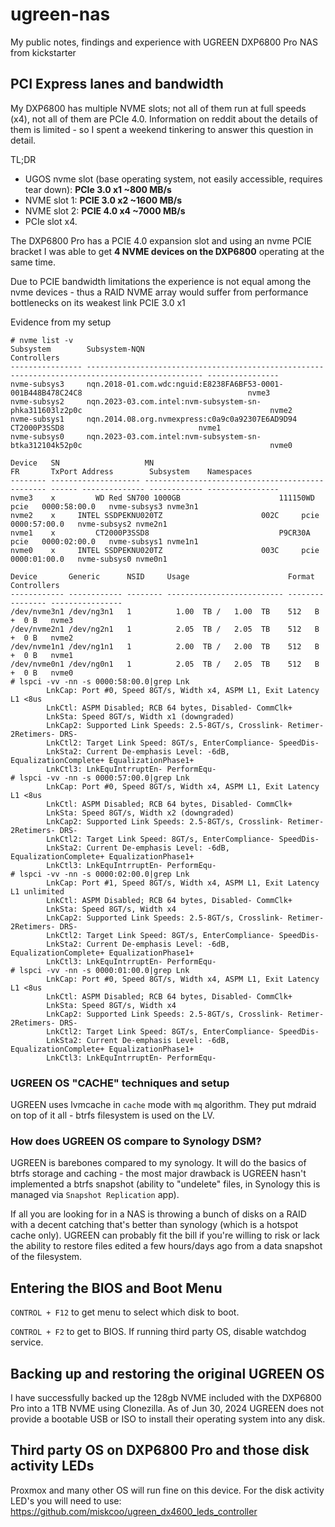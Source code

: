 # ugreen-nas
My public notes, findings and experience with UGREEN DXP6800 Pro NAS from kickstarter

## PCI Express lanes and bandwidth

My DXP6800 has multiple NVME slots; not all of them run at full speeds (x4), not all of them are PCIe 4.0. Information on reddit about the details of them is limited - so I spent a weekend tinkering to answer this question in detail.

TL;DR
- UGOS nvme slot (base operating system, not easily accessible, requires tear down): **PCIe 3.0 x1  ~800 MB/s**
- NVME slot 1: **PCIE 3.0 x2 ~1600 MB/s**
- NVME slot 2: **PCIE 4.0 x4 ~7000 MB/s**
- PCIe slot x4.

The DXP6800 Pro has a PCIE 4.0 expansion slot and using an nvme PCIE bracket I was able to get **4 NVME devices on the DXP6800** operating at the same time. 

Due to PCIE bandwidth limitations the experience is not equal among the nvme devices - thus a RAID NVME array would suffer from performance bottlenecks on its weakest link PCIE 3.0 x1

Evidence from my setup

```
# nvme list -v 
Subsystem        Subsystem-NQN                                                                                    Controllers
---------------- ------------------------------------------------------------------------------------------------ ----------------
nvme-subsys3     nqn.2018-01.com.wdc:nguid:E8238FA6BF53-0001-001B448B478C24C8                                     nvme3
nvme-subsys2     nqn.2023-03.com.intel:nvm-subsystem-sn-phka311603lz2p0c                                          nvme2
nvme-subsys1     nqn.2014.08.org.nvmexpress:c0a9c0a92307E6AD9D94        CT2000P3SSD8                              nvme1
nvme-subsys0     nqn.2023-03.com.intel:nvm-subsystem-sn-btka312104k52p0c                                          nvme0

Device   SN                   MN                                       FR       TxPort Address        Subsystem    Namespaces      
-------- -------------------- ---------------------------------------- -------- ------ -------------- ------------ ----------------
nvme3    x         WD Red SN700 1000GB                      111150WD pcie   0000:58:00.0   nvme-subsys3 nvme3n1
nvme2    x     INTEL SSDPEKNU020TZ                      002C     pcie   0000:57:00.0   nvme-subsys2 nvme2n1
nvme1    x         CT2000P3SSD8                             P9CR30A  pcie   0000:02:00.0   nvme-subsys1 nvme1n1
nvme0    x     INTEL SSDPEKNU020TZ                      003C     pcie   0000:01:00.0   nvme-subsys0 nvme0n1

Device       Generic      NSID     Usage                      Format           Controllers     
------------ ------------ -------- -------------------------- ---------------- ----------------
/dev/nvme3n1 /dev/ng3n1   1          1.00  TB /   1.00  TB    512   B +  0 B   nvme3
/dev/nvme2n1 /dev/ng2n1   1          2.05  TB /   2.05  TB    512   B +  0 B   nvme2
/dev/nvme1n1 /dev/ng1n1   1          2.00  TB /   2.00  TB    512   B +  0 B   nvme1
/dev/nvme0n1 /dev/ng0n1   1          2.05  TB /   2.05  TB    512   B +  0 B   nvme0
# lspci -vv -nn -s 0000:58:00.0|grep Lnk
		LnkCap:	Port #0, Speed 8GT/s, Width x4, ASPM L1, Exit Latency L1 <8us
		LnkCtl:	ASPM Disabled; RCB 64 bytes, Disabled- CommClk+
		LnkSta:	Speed 8GT/s, Width x1 (downgraded)
		LnkCap2: Supported Link Speeds: 2.5-8GT/s, Crosslink- Retimer- 2Retimers- DRS-
		LnkCtl2: Target Link Speed: 8GT/s, EnterCompliance- SpeedDis-
		LnkSta2: Current De-emphasis Level: -6dB, EqualizationComplete+ EqualizationPhase1+
		LnkCtl3: LnkEquIntrruptEn- PerformEqu-
# lspci -vv -nn -s 0000:57:00.0|grep Lnk
		LnkCap:	Port #0, Speed 8GT/s, Width x4, ASPM L1, Exit Latency L1 <8us
		LnkCtl:	ASPM Disabled; RCB 64 bytes, Disabled- CommClk+
		LnkSta:	Speed 8GT/s, Width x2 (downgraded)
		LnkCap2: Supported Link Speeds: 2.5-8GT/s, Crosslink- Retimer- 2Retimers- DRS-
		LnkCtl2: Target Link Speed: 8GT/s, EnterCompliance- SpeedDis-
		LnkSta2: Current De-emphasis Level: -6dB, EqualizationComplete+ EqualizationPhase1+
		LnkCtl3: LnkEquIntrruptEn- PerformEqu-
# lspci -vv -nn -s 0000:02:00.0|grep Lnk
		LnkCap:	Port #1, Speed 8GT/s, Width x4, ASPM L1, Exit Latency L1 unlimited
		LnkCtl:	ASPM Disabled; RCB 64 bytes, Disabled- CommClk+
		LnkSta:	Speed 8GT/s, Width x4
		LnkCap2: Supported Link Speeds: 2.5-8GT/s, Crosslink- Retimer- 2Retimers- DRS-
		LnkCtl2: Target Link Speed: 8GT/s, EnterCompliance- SpeedDis-
		LnkSta2: Current De-emphasis Level: -6dB, EqualizationComplete+ EqualizationPhase1+
		LnkCtl3: LnkEquIntrruptEn- PerformEqu-
# lspci -vv -nn -s 0000:01:00.0|grep Lnk
		LnkCap:	Port #0, Speed 8GT/s, Width x4, ASPM L1, Exit Latency L1 <8us
		LnkCtl:	ASPM Disabled; RCB 64 bytes, Disabled- CommClk+
		LnkSta:	Speed 8GT/s, Width x4
		LnkCap2: Supported Link Speeds: 2.5-8GT/s, Crosslink- Retimer- 2Retimers- DRS-
		LnkCtl2: Target Link Speed: 8GT/s, EnterCompliance- SpeedDis-
		LnkSta2: Current De-emphasis Level: -6dB, EqualizationComplete+ EqualizationPhase1+
		LnkCtl3: LnkEquIntrruptEn- PerformEqu-
```

### UGREEN OS "CACHE" techniques and setup

UGREEN uses lvmcache in `cache` mode with `mq` algorithm. They put mdraid on top of it all - btrfs filesystem is used on the LV.

### How does UGREEN OS compare to Synology DSM?

UGREEN is barebones compared to my synology. It will do the basics of btrfs storage and caching - the most major drawback is UGREEN hasn't implemented a btrfs snapshot (ability to "undelete" files, in Synology this is managed via `Snapshot Replication` app).

If all you are looking for in a NAS is throwing a bunch of disks on a RAID with a decent catching that's better than synology (which is a hotspot cache only). UGREEN can probably fit the bill if you're willing to risk or lack the ability to restore files edited a few hours/days ago from a data snapshot of the filesystem.

## Entering the BIOS and Boot Menu 

`CONTROL + F12` to get menu to select which disk to boot.

`CONTROL + F2` to get to BIOS. If running third party OS, disable watchdog service.

## Backing up and restoring the original UGREEN OS

I have successfully backed up the 128gb NVME included with the DXP6800 Pro into a 1TB NVME using Clonezilla. As of Jun 30, 2024 UGREEN does not provide a bootable USB or ISO to install their operating system into any disk.

## Third party OS on DXP6800 Pro and those disk activity LEDs

Proxmox and many other OS will run fine on this device. For the disk activity LED's you will need to use: https://github.com/miskcoo/ugreen_dx4600_leds_controller